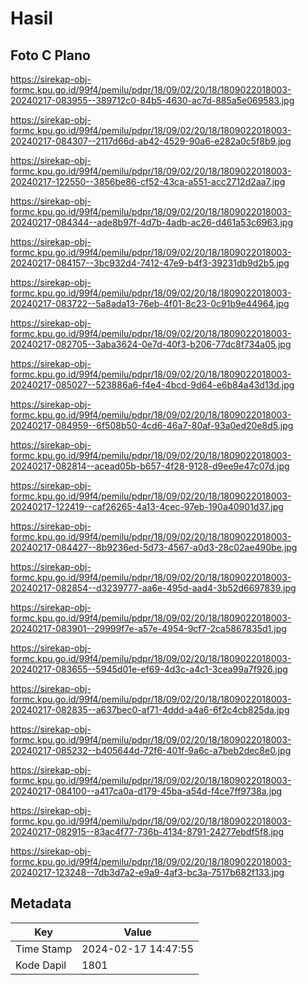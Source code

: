 # Hasil

## Foto C Plano

https://sirekap-obj-formc.kpu.go.id/99f4/pemilu/pdpr/18/09/02/20/18/1809022018003-20240217-083955--389712c0-84b5-4630-ac7d-885a5e069583.jpg

https://sirekap-obj-formc.kpu.go.id/99f4/pemilu/pdpr/18/09/02/20/18/1809022018003-20240217-084307--2117d66d-ab42-4529-90a6-e282a0c5f8b9.jpg

https://sirekap-obj-formc.kpu.go.id/99f4/pemilu/pdpr/18/09/02/20/18/1809022018003-20240217-122550--3856be86-cf52-43ca-a551-acc2712d2aa7.jpg

https://sirekap-obj-formc.kpu.go.id/99f4/pemilu/pdpr/18/09/02/20/18/1809022018003-20240217-084344--ade8b97f-4d7b-4adb-ac26-d461a53c6963.jpg

https://sirekap-obj-formc.kpu.go.id/99f4/pemilu/pdpr/18/09/02/20/18/1809022018003-20240217-084157--3bc932d4-7412-47e9-b4f3-39231db9d2b5.jpg

https://sirekap-obj-formc.kpu.go.id/99f4/pemilu/pdpr/18/09/02/20/18/1809022018003-20240217-083722--5a8ada13-76eb-4f01-8c23-0c91b9e44964.jpg

https://sirekap-obj-formc.kpu.go.id/99f4/pemilu/pdpr/18/09/02/20/18/1809022018003-20240217-082705--3aba3624-0e7d-40f3-b206-77dc8f734a05.jpg

https://sirekap-obj-formc.kpu.go.id/99f4/pemilu/pdpr/18/09/02/20/18/1809022018003-20240217-085027--523886a6-f4e4-4bcd-9d64-e6b84a43d13d.jpg

https://sirekap-obj-formc.kpu.go.id/99f4/pemilu/pdpr/18/09/02/20/18/1809022018003-20240217-084959--6f508b50-4cd6-46a7-80af-93a0ed20e8d5.jpg

https://sirekap-obj-formc.kpu.go.id/99f4/pemilu/pdpr/18/09/02/20/18/1809022018003-20240217-082814--acead05b-b657-4f28-9128-d9ee9e47c07d.jpg

https://sirekap-obj-formc.kpu.go.id/99f4/pemilu/pdpr/18/09/02/20/18/1809022018003-20240217-122419--caf26265-4a13-4cec-97eb-190a40901d37.jpg

https://sirekap-obj-formc.kpu.go.id/99f4/pemilu/pdpr/18/09/02/20/18/1809022018003-20240217-084427--8b9236ed-5d73-4567-a0d3-28c02ae490be.jpg

https://sirekap-obj-formc.kpu.go.id/99f4/pemilu/pdpr/18/09/02/20/18/1809022018003-20240217-082854--d3239777-aa6e-495d-aad4-3b52d6697839.jpg

https://sirekap-obj-formc.kpu.go.id/99f4/pemilu/pdpr/18/09/02/20/18/1809022018003-20240217-083901--29999f7e-a57e-4954-9cf7-2ca5867835d1.jpg

https://sirekap-obj-formc.kpu.go.id/99f4/pemilu/pdpr/18/09/02/20/18/1809022018003-20240217-083655--5945d01e-ef69-4d3c-a4c1-3cea99a7f926.jpg

https://sirekap-obj-formc.kpu.go.id/99f4/pemilu/pdpr/18/09/02/20/18/1809022018003-20240217-082835--a637bec0-af71-4ddd-a4a6-6f2c4cb825da.jpg

https://sirekap-obj-formc.kpu.go.id/99f4/pemilu/pdpr/18/09/02/20/18/1809022018003-20240217-085232--b405644d-72f6-401f-9a6c-a7beb2dec8e0.jpg

https://sirekap-obj-formc.kpu.go.id/99f4/pemilu/pdpr/18/09/02/20/18/1809022018003-20240217-084100--a417ca0a-d179-45ba-a54d-f4ce7ff9738a.jpg

https://sirekap-obj-formc.kpu.go.id/99f4/pemilu/pdpr/18/09/02/20/18/1809022018003-20240217-082915--83ac4f77-736b-4134-8791-24277ebdf5f8.jpg

https://sirekap-obj-formc.kpu.go.id/99f4/pemilu/pdpr/18/09/02/20/18/1809022018003-20240217-123248--7db3d7a2-e9a9-4af3-bc3a-7517b682f133.jpg


## Metadata

| Key        | Value               |
| ---------- | ------------------- |
| Time Stamp | 2024-02-17 14:47:55 |
| Kode Dapil | 1801                |



